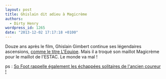 ```yaml
---
layout: post
title: Ghislain dit adieu à Magicrème
authors:
  - Dirty Henry
wordpress_id: 1265
date: "2013-12-02 17:17:18 +0100"
---
```


Douze ans après le film, Ghislain Gimbert continue ses légendaires ascensions,
[comme le titre L'Equipe](http://www.lequipe.fr/Football/Actualites/L-ascension-de-ghislain-gimbert/420811).
Mais il a troqué son maillot Magicrème pour le maillot de l'ESTAC. Le monde va
mal !

ps :
[So Foot rappelle également les échappées solitaires de l'ancien coureur !](http://www.sofoot.com/metz-taille-patron-angers-est-marron-177711.html)
